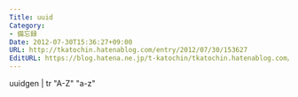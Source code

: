 ```yaml
---
Title: uuid
Category:
- 備忘録
Date: 2012-07-30T15:36:27+09:00
URL: http://tkatochin.hatenablog.com/entry/2012/07/30/153627
EditURL: https://blog.hatena.ne.jp/t-katochin/tkatochin.hatenablog.com/atom/entry/12704591929888190012
---
```


uuidgen | tr "A-Z" "a-z"
